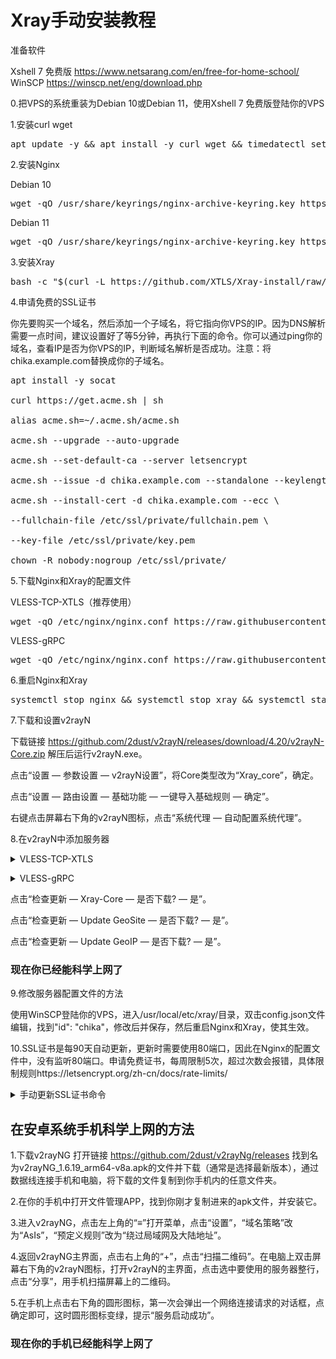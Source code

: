 # Xray手动安装教程

准备软件

Xshell 7 免费版 https://www.netsarang.com/en/free-for-home-school/ WinSCP https://winscp.net/eng/download.php

0.把VPS的系统重装为Debian 10或Debian 11，使用Xshell 7 免费版登陆你的VPS

1.安装curl wget

<pre>apt update -y && apt install -y curl wget && timedatectl set-timezone Asia/Shanghai && mkdir -p /var/log/journal</pre>

2.安装Nginx

Debian 10

<pre>wget -qO /usr/share/keyrings/nginx-archive-keyring.key https://nginx.org/keys/nginx_signing.key && printf "deb [signed-by=/usr/share/keyrings/nginx-archive-keyring.key] https://nginx.org/packages/mainline/debian/ buster nginx" > /etc/apt/sources.list.d/sources.list && apt update -y && apt install -y nginx && mkdir -p /etc/systemd/system/nginx.service.d && printf "[Service]\nExecStartPost=/bin/sleep 0.1\n" > /etc/systemd/system/nginx.service.d/override.conf && nginx -v</pre>

Debian 11

<pre>wget -qO /usr/share/keyrings/nginx-archive-keyring.key https://nginx.org/keys/nginx_signing.key && printf "deb [signed-by=/usr/share/keyrings/nginx-archive-keyring.key] https://nginx.org/packages/mainline/debian/ bullseye nginx" > /etc/apt/sources.list.d/sources.list && apt update -y && apt install -y nginx && mkdir -p /etc/systemd/system/nginx.service.d && printf "[Service]\nExecStartPost=/bin/sleep 0.1\n" > /etc/systemd/system/nginx.service.d/override.conf && nginx -v</pre>

3.安装Xray

<pre>bash -c "$(curl -L https://github.com/XTLS/Xray-install/raw/main/install-release.sh)" @ install</pre>

4.申请免费的SSL证书

你先要购买一个域名，然后添加一个子域名，将它指向你VPS的IP。因为DNS解析需要一点时间，建议设置好了等5分钟，再执行下面的命令。你可以通过ping你的域名，查看IP是否为你VPS的IP，判断域名解析是否成功。注意：将chika.example.com替换成你的子域名。

<pre>apt install -y socat

curl https://get.acme.sh | sh

alias acme.sh=~/.acme.sh/acme.sh

acme.sh --upgrade --auto-upgrade

acme.sh --set-default-ca --server letsencrypt

acme.sh --issue -d chika.example.com --standalone --keylength ec-256

acme.sh --install-cert -d chika.example.com --ecc \

--fullchain-file /etc/ssl/private/fullchain.pem \

--key-file /etc/ssl/private/key.pem

chown -R nobody:nogroup /etc/ssl/private/</pre>

5.下载Nginx和Xray的配置文件

VLESS-TCP-XTLS（推荐使用）

<pre>wget -qO /etc/nginx/nginx.conf https://raw.githubusercontent.com/chika0801/Xray-examples/main/VLESS-TCP-XTLS/nginx2.conf && wget -qO /usr/local/etc/xray/config.json https://raw.githubusercontent.com/chika0801/Xray-examples/main/VLESS-TCP-XTLS/config_server.json</pre>

VLESS-gRPC

<pre>wget -qO /etc/nginx/nginx.conf https://raw.githubusercontent.com/chika0801/Xray-examples/main/VLESS-gRPC/nginx2.conf && wget -qO /usr/local/etc/xray/config.json https://raw.githubusercontent.com/chika0801/Xray-examples/main/VLESS-gRPC/config_server.json</pre>

6.重启Nginx和Xray

<pre>systemctl stop nginx && systemctl stop xray && systemctl start nginx && systemctl start xray  && systemctl status nginx && systemctl status xray</pre>

7.下载和设置v2rayN

下载链接 https://github.com/2dust/v2rayN/releases/download/4.20/v2rayN-Core.zip
解压后运行v2rayN.exe。

点击“设置 — 参数设置 — v2rayN设置”，将Core类型改为“Xray_core”，确定。

点击“设置 — 路由设置 — 基础功能 — 一键导入基础规则 — 确定”。

右键点击屏幕右下角的v2rayN图标，点击“系统代理 — 自动配置系统代理”。

8.在v2rayN中添加服务器

<details><summary>VLESS-TCP-XTLS</summary>

点击“服务器 — 添加[VLESS]服务器”，按下图所示填写，地址填写你的子域名(例如chika.example.com)

![VLESS-TCP-XTLS](https://user-images.githubusercontent.com/88967758/132801053-cc8b3aee-5da8-45d5-9e23-115f3b766e52.jpg)</details>

<details><summary>VLESS-gRPC</summary>

点击“服务器 — 添加[VLESS]服务器”，按下图所示填写，地址填写你的子域名(例如chika.example.com)

![VLESS-gRPC](https://user-images.githubusercontent.com/88967758/132800221-1e67083c-6d38-4f00-8f24-38ae688f3d09.jpg)</details>

点击“检查更新 — Xray-Core — 是否下载? — 是”。

点击“检查更新 — Update GeoSite — 是否下载? — 是”。

点击“检查更新 — Update GeoIP — 是否下载? — 是”。

### 现在你已经能科学上网了

9.修改服务器配置文件的方法

使用WinSCP登陆你的VPS，进入/usr/local/etc/xray/目录，双击config.json文件编辑，找到"id": "chika"，修改后并保存，然后重启Nginx和Xray，使其生效。

10.SSL证书是每90天自动更新，更新时需要使用80端口，因此在Nginx的配置文件中，没有监听80端口。申请免费证书，每周限制5次，超过次数会报错，具体限制规则https://letsencrypt.org/zh-cn/docs/rate-limits/

<details><summary>手动更新SSL证书命令</summary>

<pre>acme.sh --renew -d chika.example.com --force --ecc</pre></details>

## 在安卓系统手机科学上网的方法

1.下载v2rayNG 打开链接 https://github.com/2dust/v2rayNg/releases 找到名为v2rayNG_1.6.19_arm64-v8a.apk的文件并下载（通常是选择最新版本），通过数据线连接手机和电脑，将下载的文件复制到你手机内的任意文件夹。

2.在你的手机中打开文件管理APP，找到你刚才复制进来的apk文件，并安装它。

3.进入v2rayNG，点击左上角的“≡”打开菜单，点击“设置”，“域名策略”改为“AsIs”，“预定义规则”改为“绕过局域网及大陆地址”。

4.返回v2rayNG主界面，点击右上角的“+”，点击“扫描二维码”。在电脑上双击屏幕右下角的v2rayN图标，打开v2rayN的主界面，点击选中要使用的服务器整行，点击“分享”，用手机扫描屏幕上的二维码。

5.在手机上点击右下角的圆形图标，第一次会弹出一个网络连接请求的对话框，点确定即可，这时圆形图标变绿，提示“服务启动成功”。

### 现在你的手机已经能科学上网了

